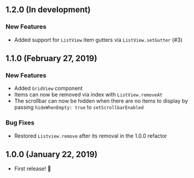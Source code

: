 ## 1.2.0 (In development)
### New Features
* Added support for `ListView`  item gutters via `ListView.setGutter` (#3)

## 1.1.0 (February 27, 2019)
### New Features
* Added `GridView` component
* Items can now be removed via index with `ListView.removeAt`
* The scrollbar can now be hidden when there are no items to display by passing `hideWhenEmpty: true` to `setScrollbarEnabled`

### Bug Fixes
* Restored `Listview.remove` after its removal in the 1.0.0 refactor

## 1.0.0 (January 22, 2019)
* First release! :tada:
